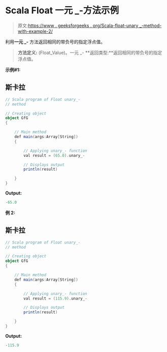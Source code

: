 # Scala Float 一元 _-方法示例

> 原文:[https://www . geeksforgeeks . org/Scala-float-unary _-method-with-example-2/](https://www.geeksforgeeks.org/scala-float-unary_-method-with-example-2/)

利用**一元 _-** 方法返回相同的带负号的指定浮点值。

> **方法定义:** (Float_Value)。一元 _-
> **返回类型:**返回相同的带负号的指定浮点值。

**示例#1:**

## 斯卡拉

```scala
// Scala program of Float unary_-
// method

// Creating object
object GfG
{

    // Main method
    def main(args:Array[String])
    {

        // Applying unary_- function
        val result = (65.0).unary_-

        // Displays output
        println(result)

    }
}
```

**Output:** 

```scala
-65.0
```

**例 2:**

## 斯卡拉

```scala
// Scala program of Float unary_-
// method

// Creating object
object GfG
{

    // Main method
    def main(args:Array[String])
    {

        // Applying unary_- function
        val result = (115.9).unary_-

        // Displays output
        println(result)

    }
}
```

**Output:** 

```scala
-115.9
```